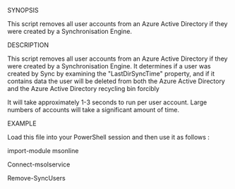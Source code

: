 SYNOPSIS

This script removes all user accounts from an Azure Active Directory if they were created by a Synchronisation Engine. 

DESCRIPTION

This script removes all user accounts from an Azure Active Directory if they were created by a Synchronisation Engine.  It determines 
if a user was created by Sync by examining the "LastDirSyncTime" property, and if it contains data the user will be deleted from both 
the Azure Active Directory and the Azure Active Directory recycling bin forcibly

It will take approximately 1-3 seconds to run per user account.  Large numbers of accounts will take a significant amount of time. 

EXAMPLE

Load this file into your PowerShell session and then use it as follows :

import-module msonline

Connect-msolservice

Remove-SyncUsers
